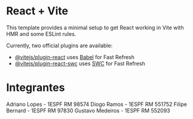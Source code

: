# React + Vite

This template provides a minimal setup to get React working in Vite with HMR and some ESLint rules.

Currently, two official plugins are available:

- [@vitejs/plugin-react](https://github.com/vitejs/vite-plugin-react/blob/main/packages/plugin-react/README.md) uses [Babel](https://babeljs.io/) for Fast Refresh
- [@vitejs/plugin-react-swc](https://github.com/vitejs/vite-plugin-react-swc) uses [SWC](https://swc.rs/) for Fast Refresh

# Integrantes

Adriano Lopes - 1ESPF RM 98574
Diogo Ramos - 1ESPF RM 551752
Filipe Bernard - 1ESPF RM 97830
Gustavo Medeiros - 1ESPF RM 552093